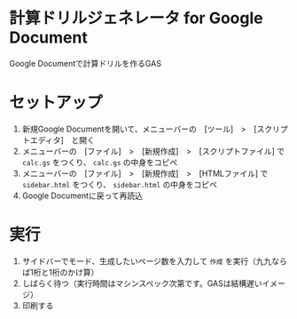 # 計算ドリルジェネレータ for Google Document
Google Documentで計算ドリルを作るGAS

# セットアップ
1. 新規Google Documentを開いて、メニューバーの　[ツール]　>　[スクリプトエディタ]　と開く
1. メニューバーの　[ファイル]　>　[新規作成]　>　[スクリプトファイル] で `calc.gs` をつくり、 `calc.gs` の中身をコピペ
1. メニューバーの　[ファイル]　>　[新規作成]　>　[HTMLファイル] で `sidebar.html` をつくり、 `sidebar.html` の中身をコピペ
1. Google Documentに戻って再読込

# 実行
1. サイドバーでモード、生成したいページ数を入力して `作成` を実行（九九ならば1桁と1桁のかけ算）
1. しばらく待つ（実行時間はマシンスペック次第です。GASは結構遅いイメージ）
1. 印刷する
